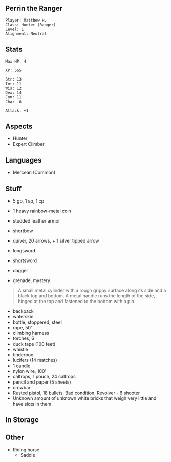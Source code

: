 ## Perrin the Ranger

    Player: Matthew H.
    Class: Hunter (Ranger)
    Level: 1
    Alignment: Neutral

## Stats

    Max HP: 4

    XP: 565

    Str: 13
    Int: 11
    Wis: 12
    Dex: 14
    Con: 11
    Cha:  8

    Attack: +1

## Aspects

* Hunter
* Expert Climber

## Languages

- Mercean (Common)

## Stuff

* 5 gp, 1 sp, 1 cp
* 1 heavy rainbow-metal coin

* studded leather armor
* shortbow
* quiver, 20 arrows, + 1 silver tipped arrow
* longsword
* shortsword
* dagger

* grenade, mystery

> A small metal cylinder with a rough grippy surface along its side and a
> black top and bottom.  A metal handle runs the length of the side, hinged
> at the top and fastened to the bottom with a pin.

* backpack
* waterskin
* bottle, stoppered, steel
* rope, 50'
* climbing harness
* torches, 6
* duck tape (100 feet)
* whistle
* tinderbox
* lucifers (14 matches)
* 1 candle
* nylon wire, 100'
* caltrops, 1 pouch, 24 caltrops
* pencil and paper (5 sheets)
* crowbar
* Rusted pistol, 18 bullets. Bad condition. Revolver - 6 shooter
* Unknown amount of unknown white bricks that weigh very little and have slots in them

## In Storage


## Other

* Riding horse
  * Saddle
